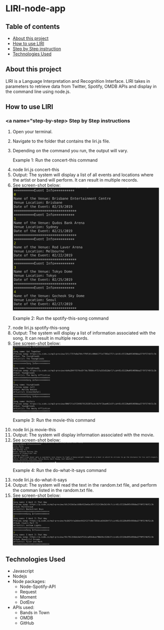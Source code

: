 # LIRI-node-app

## Table of contents

* [About this project](#about-this-project)
* [How to use LIRI](#how-to-use-LIRI)
* [Step by Step instruction](#step-by-step)
* [Technologies Used](#technologies)

## <a name="about-this-project"></a> About this project
<p>LIRI is a Language Interpretation and Recognition Interface. LIRI takes in parameters to retrieve data from Twitter, Spotify, OMDB APIs and display in the command line using node.js.</p>


## <a name="how-to-use-LIRI"></a> How to use LIRI

### <a name="step-by-step></a> Step by Step instructions
1. Open your terminal.

2. Navigate to the folder that contains the liri.js file.

3. Depending on the command you run, the output will vary.

    Example 1: Run the concert-this command
        <li>node liri.js concert-this <name of artist or band></li>
        <li>Output: The system will display a list of all events and locations where the artist or band will perform. It can result in multiple records.</li>
        <li>See screen-shot below:</li>
        ![Image of concert-this](images/concert-this.jpg)

    Example 2: Run the spotify-this-song command
        <li>node liri.js spotify-this-song <name of song></li>
        <li>Output: The system will display a list of information associated with the song. It can result in multiple records.</li> <li>See screen-shot below:</li>
        ![Image of spotify-this-song](images/spotify-this.jpg)

    Example 3: Run the movie-this command
        <li>node liri.js movie-this <name of movie></li>
        <li>Output: The system will display information associated with the movie.</li>
        <li>See screen-shot below:</li>
        ![Image of movie-this](images/movie-this.jpg)

    Example 4: Run the do-what-it-says command
        <li>node liri.js do-what-it-says</li>
        <li>Output: The system will read the text in the random.txt file, and perform the comman listed in the random.txt file.</li>
        <li>See screen-shot below:</li>
        ![Image of do-what-it-says](images/do-what-it-says.jpg)


## <a name="technologies"></a> Technologies Used
* Javascript
* Nodejs
* Node packages:
    * Node-Spotify-API
    * Request
    * Moment
    * DotEnv
* APIs used:
    * Bands in Town
    * OMDB
    * GitHub